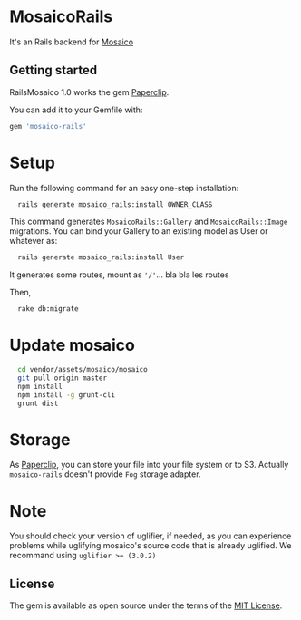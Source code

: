 # MosaicoRails
It's an Rails backend for [Mosaico](https://github.com/voidlabs/mosaico)

## Getting started

RailsMosaico 1.0 works the gem [Paperclip](https://github.com/thoughtbot/paperclip).

You can add it to your Gemfile with:

```ruby
gem 'mosaico-rails'
```

# Setup

Run the following command for an easy one-step installation:
```bash
  rails generate mosaico_rails:install OWNER_CLASS
```
This command generates `MosaicoRails::Gallery` and `MosaicoRails::Image` migrations. You can bind your Gallery to an existing model as User or whatever as:
```bash
  rails generate mosaico_rails:install User
```
It generates some routes, mount as `'/'`... bla bla les routes

Then,
```bash
  rake db:migrate
```

# Update mosaico

```bash
  cd vendor/assets/mosaico/mosaico
  git pull origin master
  npm install
  npm install -g grunt-cli
  grunt dist
```

# Storage
As [Paperclip](https://github.com/thoughtbot/paperclip), you can store your file into your file system or to S3. Actually `mosaico-rails` doesn't provide `Fog` storage adapter.

# Note
You should check your version of uglifier, if needed, as you can experience problems while uglifying mosaico's source code that is already uglified. We recommand using `uglifier >= (3.0.2)`

## License
The gem is available as open source under the terms of the [MIT License](http://opensource.org/licenses/MIT).

